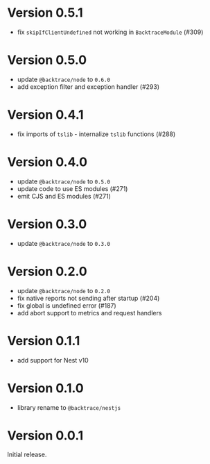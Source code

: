 # Version 0.5.1

-   fix `skipIfClientUndefined` not working in `BacktraceModule` (#309)

# Version 0.5.0

-   update `@backtrace/node` to `0.6.0`
-   add exception filter and exception handler (#293)

# Version 0.4.1

-   fix imports of `tslib` - internalize `tslib` functions (#288)

# Version 0.4.0

-   update `@backtrace/node` to `0.5.0`
-   update code to use ES modules (#271)
-   emit CJS and ES modules (#271)

# Version 0.3.0

-   update `@backtrace/node` to `0.3.0`

# Version 0.2.0

-   update `@backtrace/node` to `0.2.0`
-   fix native reports not sending after startup (#204)
-   fix global is undefined error (#187)
-   add abort support to metrics and request handlers

# Version 0.1.1

-   add support for Nest v10

# Version 0.1.0

-   library rename to `@backtrace/nestjs`

# Version 0.0.1

Initial release.
